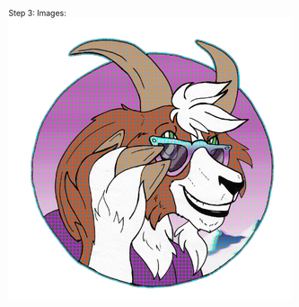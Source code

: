Step 3: 
Images:
![Goat!](https://raw.githubusercontent.com/GlitchedGoat/image-color-grid-ifier/master/example-output.png)
